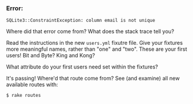 
### Error:

    SQLite3::ConstraintException: column email is not unique

Where did that error come from? What does the stack trace tell you?

Read the instructions in the new `users.yml` fixutre file. Give your fixtures more meaningful names, rather than "one" and "two". These are your first users! Bit and Byte? King and Kong?

What attribute do your first users need set within the fixtures?


It's passing! Where'd that route come from? See (and examine) all new available routes with:

    $ rake routes
